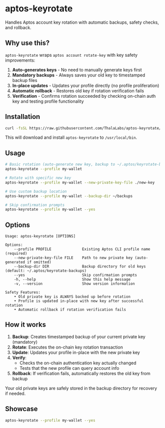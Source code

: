 # aptos-keyrotate

Handles Aptos account key rotation with automatic backups, safety checks, and rollback.

## Why use this?

`aptos-keyrotate` wraps `aptos account rotate-key` with key safety improvements:

1. **Auto-generates keys** - No need to manually generate keys first
2. **Mandatory backups** - Always saves your old key to timestamped backup files
3. **In-place updates** - Updates your profile directly (no profile proliferation)
4. **Automatic rollback** - Restores old key if rotation verification fails
5. **Verification** - Confirms rotation succeeded by checking on-chain auth key and testing profile functionality

## Installation

```bash
curl -fsSL https://raw.githubusercontent.com/ThalaLabs/aptos-keyrotate/main/install.sh | bash
```

This will download and install `aptos-keyrotate` to `/usr/local/bin`.

## Usage

```bash
# Basic rotation (auto-generate new key, backup to ~/.aptos/keyrotate-backups)
aptos-keyrotate --profile my-wallet

# Rotate with specific new key
aptos-keyrotate --profile my-wallet --new-private-key-file ./new-key

# Use custom backup location
aptos-keyrotate --profile my-wallet --backup-dir ~/backups

# Skip confirmation prompts
aptos-keyrotate --profile my-wallet --yes
```

## Options

```
Usage: aptos-keyrotate [OPTIONS]

Options:
    --profile PROFILE              Existing Aptos CLI profile name (required)
    --new-private-key-file FILE    Path to new private key (auto-generated if omitted)
    --backup-dir DIR               Backup directory for old keys (default: ~/.aptos/keyrotate-backups)
    --yes                          Skip confirmation prompts
    -h, --help                     Show this help message
    -v, --version                  Show version information

Safety Features:
    • Old private key is ALWAYS backed up before rotation
    • Profile is updated in-place with new key after successful rotation
    • Automatic rollback if rotation verification fails
```

## How it works

1. **Backup**: Creates timestamped backup of your current private key (mandatory)
2. **Rotate**: Executes the on-chain key rotation transaction
3. **Update**: Updates your profile in-place with the new private key
4. **Verify**:
   - Checks the on-chain authentication key actually changed
   - Tests that the new profile can query account info
5. **Rollback**: If verification fails, automatically restores the old key from backup

Your old private keys are safely stored in the backup directory for recovery if needed.

## Showcase

```bash
aptos-keyrotate --profile my-wallet --yes
```
